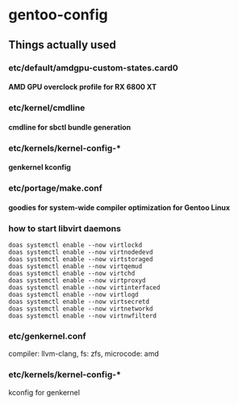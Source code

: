 # gentoo-config

## Things actually used

### etc/default/amdgpu-custom-states.card0
#### AMD GPU overclock profile for RX 6800 XT

### etc/kernel/cmdline
#### cmdline for sbctl bundle generation

### etc/kernels/kernel-config-*
#### genkernel kconfig

### etc/portage/make.conf
#### goodies for system-wide compiler optimization for Gentoo Linux

### how to start libvirt daemons
```
doas systemctl enable --now virtlockd
doas systemctl enable --now virtnodedevd
doas systemctl enable --now virtstoraged
doas systemctl enable --now virtqemud
doas systemctl enable --now virtchd
doas systemctl enable --now virtproxyd
doas systemctl enable --now virtinterfaced
doas systemctl enable --now virtlogd
doas systemctl enable --now virtsecretd
doas systemctl enable --now virtnetworkd
doas systemctl enable --now virtnwfilterd
```

### etc/genkernel.conf
compiler: llvm-clang, fs: zfs, microcode: amd

### etc/kernels/kernel-config-*
kconfig for genkernel
